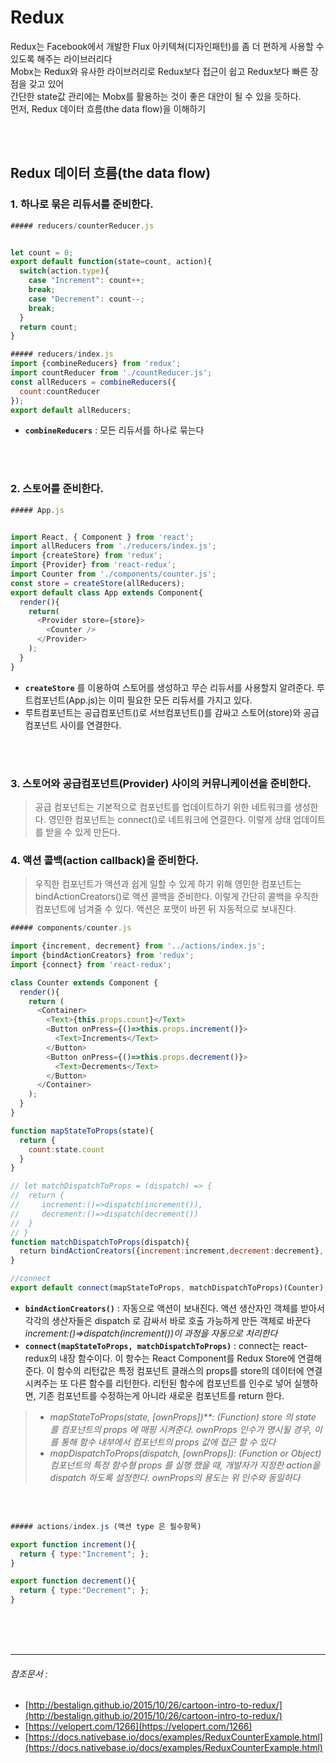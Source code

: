 Redux
======


Redux는 Facebook에서 개발한 Flux 아키텍쳐(디자인패턴)를 좀 더 편하게 사용할 수 있도록 해주는 라이브러리다
<br>Mobx는 Redux와 유사한 라이브러리로 Redux보다 접근이 쉽고 Redux보다 빠른 장점을 갖고 있어
<br>간단한 state값 관리에는 Mobx를 활용하는 것이 좋은 대안이 될 수 있을 듯하다.
<br>먼저, Redux 데이터 흐름(the data flow)을 이해하기

<br>
<br>

Redux 데이터 흐름(the data flow)
-------------------------------

### 1. 하나로 묶은 리듀서를 준비한다.

```javascript
##### reducers/counterReducer.js


let count = 0;
export default function(state=count, action){
  switch(action.type){
    case "Increment": count++;
    break;
    case "Decrement": count--;
    break;
  }
  return count;
}

##### reducers/index.js
import {combineReducers} from 'redux';
import countReducer from './countReducer.js';
const allReducers = combineReducers({
  count:countReducer
});
export default allReducers;
```
+ **`combineReducers`** : 모든 리듀서를 하나로 묶는다

<br>
<br>

### 2. 스토어를 준비한다.

```javascript
##### App.js


import React, { Component } from 'react';
import allReducers from './reducers/index.js';
import {createStore} from 'redux';
import {Provider} from 'react-redux';
import Counter from './components/counter.js';
const store = createStore(allReducers);
export default class App extends Component{
  render(){
    return(
      <Provider store={store}>
        <Counter />
      </Provider>
    );
  }
}
```
+ **`createStore`** 를 이용하여 스토어를 생성하고 무슨 리듀서를 사용할지 알려준다.
루트컴포넌트(App.js)는 이미 필요한 모든 리듀서를 가지고 있다.
+ 루트컴포넌트는 공급컴포넌트(<Provider>)로 서브컴포넌트(<Counter/>)를 감싸고 스토어(store)와 공급컴포넌트 사이를 연결한다.

<br>
<br>

### 3. 스토어와 공급컴포넌트(Provider) 사이의 커뮤니케이션을 준비한다.
> 공급 컴포넌트는 기본적으로 컴포넌트를 업데이트하기 위한 네트워크를 생성한다. 영민한 컴포넌트는 connect()로 네트워크에 연결한다. 이렇게 상태 업데이트를 받을 수 있게 만든다.

### 4. 액션 콜백(action callback)을 준비한다.
> 우직한 컴포넌트가 액션과 쉽게 일할 수 있게 하기 위해 영민한 컴포넌트는 bindActionCreators()로 액션 콜백을 준비한다. 이렇게 간단히 콜백을 우직한 컴포넌트에 넘겨줄 수 있다. 액션은 포맷이 바뀐 뒤 자동적으로 보내진다.

```javascript
##### components/counter.js

import {increment, decrement} from '../actions/index.js';
import {bindActionCreators} from 'redux';
import {connect} from 'react-redux';

class Counter extends Component {
  render(){
    return (
      <Container>
        <Text>{this.props.count}</Text>
        <Button onPress={()=>this.props.increment()}>
          <Text>Increments</Text>
        </Button>
        <Button onPress={()=>this.props.decrement()}>
          <Text>Decrements</Text>
        </Button>  
      </Container>
    );
  }
}

function mapStateToProps(state){
  return {
    count:state.count
  }
}

// let matchDispatchToProps = (dispatch) => {
//  return {
//     increment:()=>dispatch(increment()),
//     decrement:()=>dispatch(decrement())
//  }
// }
function matchDispatchToProps(dispatch){
  return bindActionCreators({increment:increment,decrement:decrement}, dispatch);
}

//connect 
export default connect(mapStateToProps, matchDispatchToProps)(Counter);
```

+ **`bindActionCreators()`** : 자동으로 액션이 보내진다. 액션 생산자인 객체를 받아서 각각의 생산자들은 dispatch 로 감싸서 바로 호출 가능하게 만든 객체로 바꾼다   _increment:()=>dispatch(increment())이 과정을 자동으로 처리한다_
+ **`connect(mapStateToProps, matchDispatchToProps)`** : connect는 react-redux의 내장 함수이다. 이 항수는 React Component를 Redux Store에 연결해준다.
이 함수의 리턴값은 특정 컴포넌트 클래스의 props를 store의 데이터에 연결시켜주는 또 다른 함수를 리턴한다.
리턴된 함수에 컴포넌트를 인수로 넣어 실행하면, 기존 컴포넌트를 수정하는게 아니라 새로운 컴포넌트를 return 한다.

> * _mapStateToProps(state, [ownProps])**: (Function) store 의 state 를 컴포넌트의 props 에 매핑 시켜준다. ownProps 인수가 명시될 경우, 이를 통해 함수 내부에서 컴포넌트의 props 값에 접근 할 수 있다_
> * _mapDispatchToProps(dispatch, [ownProps]): (Function or Object)  컴포넌트의 특정 함수형 props 를 실행 했을 때, 개발자가 지정한 action을 dispatch 하도록 설정한다. ownProps의 용도는 위 인수와 동일하다_

<br>
<br>
  
```javascript
##### actions/index.js (액션 type 은 필수항목)

export function increment(){
  return { type:"Increment"; };
}

export function decrement(){
  return { type:"Decrement"; };
}
```


<br>
<br>
<br>


* * * *
###### 참조문서 : 
+ [http://bestalign.github.io/2015/10/26/cartoon-intro-to-redux/](http://bestalign.github.io/2015/10/26/cartoon-intro-to-redux/)
+ [https://velopert.com/1266](https://velopert.com/1266)
+ [https://docs.nativebase.io/docs/examples/ReduxCounterExample.html](https://docs.nativebase.io/docs/examples/ReduxCounterExample.html)

